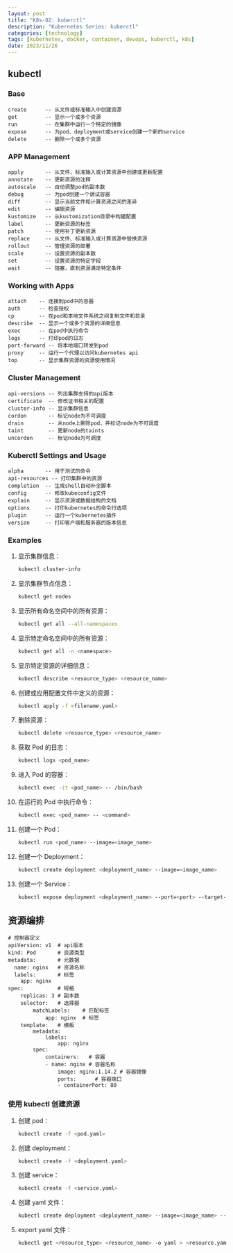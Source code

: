```yaml
---
layout: post
title: "K8s-02: kuberctl"
description: "Kubernetes Series: kuberctl"
categories: [technology]
tags: [kubernetes, docker, container, devops, kuberctl, k8s]
date: 2023/11/26
---
```


## kubectl

### Base

```
create      -- 从文件或标准输入中创建资源
get         -- 显示一个或多个资源
run         -- 在集群中运行一个特定的镜像
expose      -- 为pod、deployment或service创建一个新的service
delete      -- 删除一个或多个资源
```

### APP Management

```
apply       -- 从文件、标准输入或计算资源中创建或更新配置
annotate    -- 更新资源的注释
autoscale   -- 自动调整pod的副本数
debug       -- 为pod创建一个调试容器
diff        -- 显示当前文件和计算资源之间的差异
edit        -- 编辑资源
kustomize   -- 从kustomization目录中构建配置
label       -- 更新资源的标签
patch       -- 使用补丁更新资源
replace     -- 从文件、标准输入或计算资源中替换资源
rollout     -- 管理资源的部署
scale       -- 设置资源的副本数
set         -- 设置资源的特定字段
wait        -- 阻塞，直到资源满足特定条件
```

### Working with Apps

```
attach    -- 连接到pod中的容器
auth      -- 检查授权
cp        -- 在pod和本地文件系统之间复制文件和目录
describe  -- 显示一个或多个资源的详细信息
exec      -- 在pod中执行命令
logs      -- 打印pod的日志
port-forward -- 将本地端口转发到pod
proxy     -- 运行一个代理以访问kubernetes api
top       -- 显示集群资源的资源使用情况
```

### Cluster Management

```
api-versions -- 列出集群支持的api版本
certificate  -- 修改证书相关的配置
cluster-info -- 显示集群信息
cordon       -- 标记node为不可调度
drain        -- 从node上删除pod，并标记node为不可调度
taint        -- 更新node的taints
uncordon     -- 标记node为可调度
```

### Kuberctl Settings and Usage

```
alpha       -- 用于测试的命令
api-resources -- 打印集群中的资源
completion  -- 生成shell自动补全脚本
config      -- 修改kubeconfig文件
explain     -- 显示资源或数据结构的文档
options     -- 打印kubernetes的命令行选项
plugin      -- 运行一个kubernetes插件
version     -- 打印客户端和服务器的版本信息
```

### Examples

1. 显示集群信息：

   ```bash
   kubectl cluster-info
   ```

2. 显示集群节点信息：

   ```bash
   kubectl get nodes
   ```

3. 显示所有命名空间中的所有资源：

   ```bash
   kubectl get all --all-namespaces
   ```

4. 显示特定命名空间中的所有资源：

   ```bash
   kubectl get all -n <namespace>
   ```

5. 显示特定资源的详细信息：

   ```bash
   kubectl describe <resource_type> <resource_name>
   ```

6. 创建或应用配置文件中定义的资源：

   ```bash
   kubectl apply -f <filename.yaml>
   ```

7. 删除资源：

   ```bash
   kubectl delete <resource_type> <resource_name>
   ```

8. 获取 Pod 的日志：

   ```bash
   kubectl logs <pod_name>
   ```

9. 进入 Pod 的容器：

   ```bash
   kubectl exec -it <pod_name> -- /bin/bash
   ```

10. 在运行的 Pod 中执行命令：

    ```bash
    kubectl exec <pod_name> -- <command>
    ```

11. 创建一个 Pod：

    ```bash
    kubectl run <pod_name> --image=<image_name>
    ```

12. 创建一个 Deployment：

    ```bash
    kubectl create deployment <deployment_name> --image=<image_name>
    ```

13. 创建一个 Service：
    ```bash
    kubectl expose deployment <deployment_name> --port=<port> --target-port=<target_port>
    ```

## 资源编排

```
# 控制器定义
apiVersion: v1  # api版本
kind: Pod       # 资源类型
metadata:       # 元数据
  name: nginx   # 资源名称
  labels:       # 标签
    app: nginx
spec:           # 规格
    replicas: 3 # 副本数
    selector:   # 选择器
        matchLabels:    # 匹配标签
            app: nginx  # 标签
    template:   # 模板
        metadata:
            labels:
                app: nginx
        spec:
            containers:   # 容器
            - name: nginx # 容器名称
                image: nginx:1.14.2 # 容器镜像
                ports:      # 容器端口
                - containerPort: 80
```

### 使用 kubectl 创建资源

1. 创建 pod：

   ```bash
   kubectl create -f <pod.yaml>
   ```

2. 创建 deployment：

   ```bash
   kubectl create -f <deployment.yaml>
   ```

3. 创建 service：

   ```bash
   kubectl create -f <service.yaml>
   ```

4. 创建 yaml 文件：

   ```bash
   kubectl create deployment <deployment_name> --image=<image_name> --dry-run=client -o yaml > <deployment.yaml>
   ```

5. export yaml 文件：
   ```bash
   kubectl get <resource_type> <resource_name> -o yaml > <resource.yaml>
   ```
